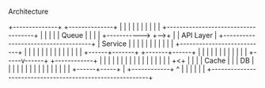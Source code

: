 
Architecture

+--------------+                                                    +--------------+
|              |                                                    |              |
|              |                                                    |              |
|              |           +------------------------------------+   |              |
|              |           |               Queue                |   |              |
|              +----------->                                    +-->+              |
|  API Layer   |           +------------------------------------+   |   Service    |
|              |                                                    |              |
|              |                                                    |              |
|              |                        +---------------------------+              |
|              |                        |                           |              |
|              |                        |                           |              |
|              |                        |                           +------+-------+
+-------+------+                        |                                  |
        |                               |                                  |
        |                               |                                  |
        |                               |                                  |
        |                         +-----v------+            +------------+ |
        |                         |            |            |            | |
        |                         |            |            |            | |
        |                         |            |            |            +<+
        |                         |            |            |   Cache    |
        |                         |     DB     |            |            |
        |                         |            |            |            |
        |                         |            |            |            |
        |                         |            |            +------+-----+
        |                         +------------+                   ^
        |                                                          |
        |                                                          |
        |                                                          |
        +----------------------------------------------------------+
